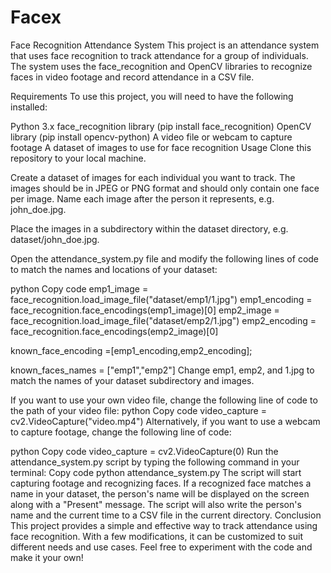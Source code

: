 # Facex
Face Recognition Attendance System
This project is an attendance system that uses face recognition to track attendance for a group of individuals. The system uses the face_recognition and OpenCV libraries to recognize faces in video footage and record attendance in a CSV file.

Requirements
To use this project, you will need to have the following installed:

Python 3.x
face_recognition library (pip install face_recognition)
OpenCV library (pip install opencv-python)
A video file or webcam to capture footage
A dataset of images to use for face recognition
Usage
Clone this repository to your local machine.

Create a dataset of images for each individual you want to track. The images should be in JPEG or PNG format and should only contain one face per image. Name each image after the person it represents, e.g. john_doe.jpg.

Place the images in a subdirectory within the dataset directory, e.g. dataset/john_doe.jpg.

Open the attendance_system.py file and modify the following lines of code to match the names and locations of your dataset:

python
Copy code
emp1_image = face_recognition.load_image_file("dataset/emp1/1.jpg")
emp1_encoding = face_recognition.face_encodings(emp1_image)[0]
emp2_image = face_recognition.load_image_file("dataset/emp2/1.jpg")
emp2_encoding = face_recognition.face_encodings(emp2_image)[0]

known_face_encoding =[emp1_encoding,emp2_encoding];

known_faces_names = ["emp1","emp2"]
Change emp1, emp2, and 1.jpg to match the names of your dataset subdirectory and images.

If you want to use your own video file, change the following line of code to the path of your video file:
python
Copy code
video_capture = cv2.VideoCapture("video.mp4")
Alternatively, if you want to use a webcam to capture footage, change the following line of code:

python
Copy code
video_capture = cv2.VideoCapture(0)
Run the attendance_system.py script by typing the following command in your terminal:
Copy code
python attendance_system.py
The script will start capturing footage and recognizing faces. If a recognized face matches a name in your dataset, the person's name will be displayed on the screen along with a "Present" message. The script will also write the person's name and the current time to a CSV file in the current directory.
Conclusion
This project provides a simple and effective way to track attendance using face recognition. With a few modifications, it can be customized to suit different needs and use cases. Feel free to experiment with the code and make it your own!
